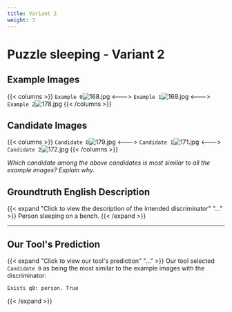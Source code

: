 ```yaml
---
title: Variant 2
weight: 3
---
```


# Puzzle sleeping - Variant 2

## Example Images
{{< columns >}}
`Example 0`![168.jpg](/natscene_data/images/168.jpg)
<--->
`Example 1`![169.jpg](/natscene_data/images/169.jpg)
<--->
`Example 2`![178.jpg](/natscene_data/images/178.jpg)
{{< /columns >}}

## Candidate Images
{{< columns >}}
`Candidate 0`![179.jpg](/natscene_data/images/179.jpg)
<--->
`Candidate 1`![171.jpg](/natscene_data/images/171.jpg)
<--->
`Candidate 2`![172.jpg](/natscene_data/images/172.jpg)
{{< /columns >}}

*Which candidate among the above candidates is most similar to all the example images? Explain why.*

## Groundtruth English Description

{{< expand "Click to view the description of the intended discriminator" "..." >}}
Person sleeping on a bench.
{{< /expand >}}

---



## Our Tool's Prediction

{{< expand "Click to view our tool's prediction" "..." >}}
Our tool selected `Candidate 0` as being the most similar to the example images with the discriminator:
```plaintext
Exists q0: person. True
```
{{< /expand >}}
